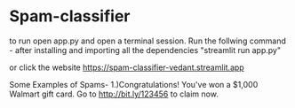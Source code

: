 # Spam-classifier

to run open app.py and open a terminal session. Run the follwing command - after installing and importing all the dependencies "streamlit run app.py"

or click the website https://spam-classifier-vedant.streamlit.app


Some Examples of Spams-
1.)Congratulations! You've won a $1,000 Walmart gift card. Go to http://bit.ly/123456 to claim now.

